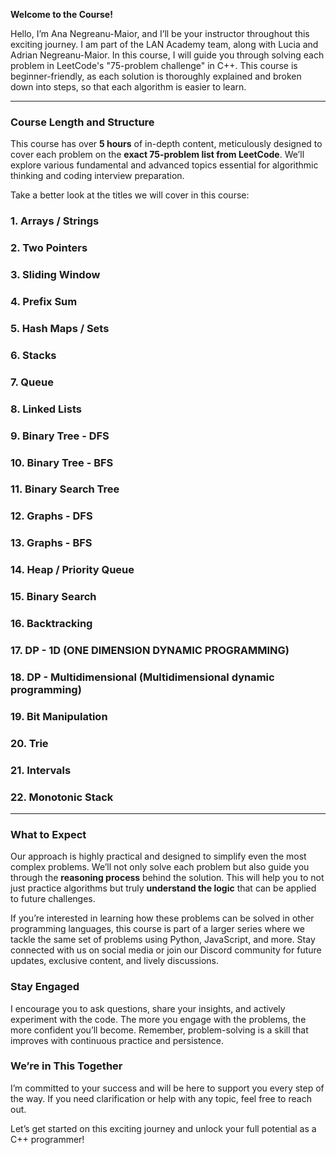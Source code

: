 **Welcome to the Course!**

Hello, I’m Ana Negreanu-Maior, and I’ll be your instructor throughout this exciting journey. I am part of the LAN Academy team, along with Lucia and Adrian Negreanu-Maior.
In this course, I will guide you through solving each problem in LeetCode's "75-problem challenge" in C++. This course is beginner-friendly, as each solution is thoroughly explained and broken down into steps, so that each algorithm is easier to learn.

---

### **Course Length and Structure**

This course has over **5 hours** of in-depth content, meticulously designed to cover each problem on the **exact 75-problem list from LeetCode**. We’ll explore various fundamental and advanced topics essential for algorithmic thinking and coding interview preparation.

Take a better look at the titles we will cover in this course:

### 1. Arrays / Strings
### 2. Two Pointers
### 3. Sliding Window
### 4. Prefix Sum
### 5. Hash Maps / Sets
### 6. Stacks
### 7. Queue
### 8. Linked Lists
### 9. Binary Tree - DFS
### 10. Binary Tree - BFS
### 11. Binary Search Tree
### 12. Graphs - DFS
### 13. Graphs - BFS
### 14. Heap / Priority Queue
### 15. Binary Search
### 16. Backtracking
### 17. DP - 1D (ONE DIMENSION DYNAMIC PROGRAMMING)
### 18. DP - Multidimensional (Multidimensional dynamic programming)
### 19. Bit Manipulation
### 20. Trie
### 21. Intervals
### 22. Monotonic Stack


---

### **What to Expect**

Our approach is highly practical and designed to simplify even the most complex problems. We’ll not only solve each problem but also guide you through the **reasoning process** behind the solution. This will help you to not just practice algorithms but truly **understand the logic** that can be applied to future challenges.

If you’re interested in learning how these problems can be solved in other programming languages, this course is part of a larger series where we tackle the same set of problems using Python, JavaScript, and more. Stay connected with us on social media or join our Discord community for future updates, exclusive content, and lively discussions.

### **Stay Engaged**

I encourage you to ask questions, share your insights, and actively experiment with the code. The more you engage with the problems, the more confident you’ll become. Remember, problem-solving is a skill that improves with continuous practice and persistence.

### **We’re in This Together**

I’m committed to your success and will be here to support you every step of the way. If you need clarification or help with any topic, feel free to reach out.

Let’s get started on this exciting journey and unlock your full potential as a C++ programmer!
